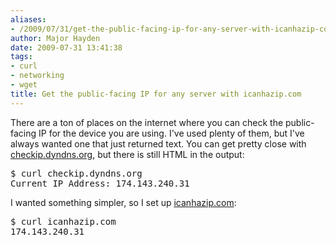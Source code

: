 ```yaml
---
aliases:
- /2009/07/31/get-the-public-facing-ip-for-any-server-with-icanhazip-com/
author: Major Hayden
date: 2009-07-31 13:41:38
tags:
- curl
- networking
- wget
title: Get the public-facing IP for any server with icanhazip.com
---
```


There are a ton of places on the internet where you can check the public-facing IP for the device you are using. I've used plenty of them, but I've always wanted one that just returned text. You can get pretty close with [checkip.dyndns.org][1], but there is still HTML in the output:

<pre lang="html">$ curl checkip.dyndns.org
Current IP Address: 174.143.240.31</pre>

I wanted something simpler, so I set up [icanhazip.com][2]:

<pre lang="html">$ curl icanhazip.com
174.143.240.31</pre>

 [1]: http://checkip.dyndns.org/
 [2]: http://icanhazip.com/